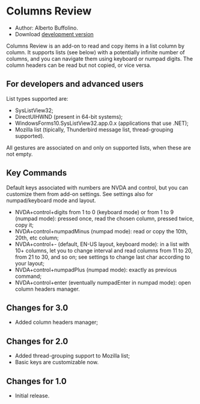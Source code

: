 # Columns Review #
*   Author: Alberto Buffolino.
*   Download [development version][2]


Columns Review is an add-on to read and copy items in a list column by column. It supports lists (see below) with a potentially infinite number of columns, and you can navigate them using keyboard or numpad digits. The column headers can be read but not copied, or vice versa.

## For developers and advanced users ##

List types supported are:

*   SysListView32;
*   DirectUIHWND (present in 64-bit systems);
*   WindowsForms10.SysListView32.app.0.x (applications that use .NET);
*   Mozilla list (tipically, Thunderbird message list, thread-grouping supported).

All gestures are associated on and only on supported lists, when these are not empty.

## Key Commands ##

Default keys associated with numbers are NVDA and control, but you can customize them from add-on settings. See settings also for numpad/keyboard mode and layout.

*   NVDA+control+digits from 1 to 0 (keyboard mode) or from 1 to 9 (numpad mode): pressed once, read the chosen column, pressed twice, copy it;
*   NVDA+control+numpadMinus (numpad mode): read or copy the 10th, 20th, etc column;
*   NVDA+control+- (default, EN-US layout, keyboard mode): in a list with 10+ columns, let you to change interval and read columns from 11 to 20, from 21 to 30, and so on; see settings to change last char according to your layout;
*   NVDA+control+numpadPlus (numpad mode): exactly as previous command;
*   NVDA+control+enter (eventually numpadEnter in numpad mode): open column headers manager.

## Changes for 3.0 ##

*   Added column headers manager;

## Changes for 2.0 ##

*   Added thread-grouping support to Mozilla list;
*   Basic keys are customizable now.

## Changes for 1.0 ##

*   Initial release.


[2]: http://addons.nvda-project.org/files/get.php?file=cr-dev
